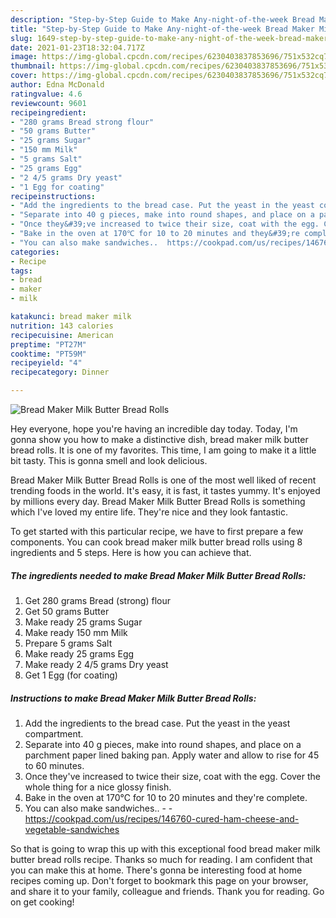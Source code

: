 ```yaml
---
description: "Step-by-Step Guide to Make Any-night-of-the-week Bread Maker Milk Butter Bread Rolls"
title: "Step-by-Step Guide to Make Any-night-of-the-week Bread Maker Milk Butter Bread Rolls"
slug: 1649-step-by-step-guide-to-make-any-night-of-the-week-bread-maker-milk-butter-bread-rolls
date: 2021-01-23T18:32:04.717Z
image: https://img-global.cpcdn.com/recipes/6230403837853696/751x532cq70/bread-maker-milk-butter-bread-rolls-recipe-main-photo.jpg
thumbnail: https://img-global.cpcdn.com/recipes/6230403837853696/751x532cq70/bread-maker-milk-butter-bread-rolls-recipe-main-photo.jpg
cover: https://img-global.cpcdn.com/recipes/6230403837853696/751x532cq70/bread-maker-milk-butter-bread-rolls-recipe-main-photo.jpg
author: Edna McDonald
ratingvalue: 4.6
reviewcount: 9601
recipeingredient:
- "280 grams Bread strong flour"
- "50 grams Butter"
- "25 grams Sugar"
- "150 mm Milk"
- "5 grams Salt"
- "25 grams Egg"
- "2 4/5 grams Dry yeast"
- "1 Egg for coating"
recipeinstructions:
- "Add the ingredients to the bread case. Put the yeast in the yeast compartment."
- "Separate into 40 g pieces, make into round shapes, and place on a parchment paper lined baking pan. Apply water and allow to rise for 45 to 60 minutes."
- "Once they&#39;ve increased to twice their size, coat with the egg. Cover the whole thing for a nice glossy finish."
- "Bake in the oven at 170℃ for 10 to 20 minutes and they&#39;re complete."
- "You can also make sandwiches..  https://cookpad.com/us/recipes/146760-cured-ham-cheese-and-vegetable-sandwiches"
categories:
- Recipe
tags:
- bread
- maker
- milk

katakunci: bread maker milk 
nutrition: 143 calories
recipecuisine: American
preptime: "PT27M"
cooktime: "PT59M"
recipeyield: "4"
recipecategory: Dinner

---
```



![Bread Maker Milk Butter Bread Rolls](https://img-global.cpcdn.com/recipes/6230403837853696/751x532cq70/bread-maker-milk-butter-bread-rolls-recipe-main-photo.jpg)

Hey everyone, hope you're having an incredible day today. Today, I'm gonna show you how to make a distinctive dish, bread maker milk butter bread rolls. It is one of my favorites. This time, I am going to make it a little bit tasty. This is gonna smell and look delicious.

Bread Maker Milk Butter Bread Rolls is one of the most well liked of recent trending foods in the world. It's easy, it is fast, it tastes yummy. It's enjoyed by millions every day. Bread Maker Milk Butter Bread Rolls is something which I've loved my entire life. They're nice and they look fantastic.




To get started with this particular recipe, we have to first prepare a few components. You can cook bread maker milk butter bread rolls using 8 ingredients and 5 steps. Here is how you can achieve that.

<!--inarticleads1-->

##### The ingredients needed to make Bread Maker Milk Butter Bread Rolls:

1. Get 280 grams Bread (strong) flour
1. Get 50 grams Butter
1. Make ready 25 grams Sugar
1. Make ready 150 mm Milk
1. Prepare 5 grams Salt
1. Make ready 25 grams Egg
1. Make ready 2 4/5 grams Dry yeast
1. Get 1 Egg (for coating)




<!--inarticleads2-->

##### Instructions to make Bread Maker Milk Butter Bread Rolls:

1. Add the ingredients to the bread case. Put the yeast in the yeast compartment.
1. Separate into 40 g pieces, make into round shapes, and place on a parchment paper lined baking pan. Apply water and allow to rise for 45 to 60 minutes.
1. Once they&#39;ve increased to twice their size, coat with the egg. Cover the whole thing for a nice glossy finish.
1. Bake in the oven at 170℃ for 10 to 20 minutes and they&#39;re complete.
1. You can also make sandwiches.. -  - https://cookpad.com/us/recipes/146760-cured-ham-cheese-and-vegetable-sandwiches




So that is going to wrap this up with this exceptional food bread maker milk butter bread rolls recipe. Thanks so much for reading. I am confident that you can make this at home. There's gonna be interesting food at home recipes coming up. Don't forget to bookmark this page on your browser, and share it to your family, colleague and friends. Thank you for reading. Go on get cooking!

